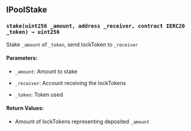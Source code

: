 ## IPoolStake





### `stake(uint256 _amount, address _receiver, contract IERC20 _token) → uint256`
Stake `_amount` of `_token`, send lockToken to `_receiver`


#### Parameters:
- `_amount`: Amount to stake

- `_receiver`: Account receiving the lockTokens

- `_token`: Token used

#### Return Values:
- Amount of lockTokens representing deposited `_amount`




